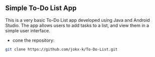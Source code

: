 ## Simple To-Do List App

This is a very basic To-Do List app developed using Java and Android Studio. The app allows users to add tasks to a list, and view them in a simple user interface.


- cone the repository:
 ```bash
git clone https://github.com/jokx-k/To-Do-List.git
